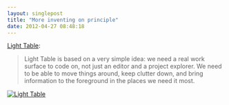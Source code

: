 ```yaml
---
layout: singlepost
title: "More inventing on principle"
date: 2012-04-27 08:48:18
---
```

[Light Table](http://www.kickstarter.com/projects/ibdknox/light-table):
> Light Table is based on a very simple idea: we need a real work surface to code on, not just an editor and a project explorer. We need to be able to move things around, keep clutter down, and bring information to the foreground in the places we need it most.

[![Light Table](http://www.chris-granger.com/images/lightable/game-example.png "Light Table")](http://www.chris-granger.com/images/lightable/game-example.png)
